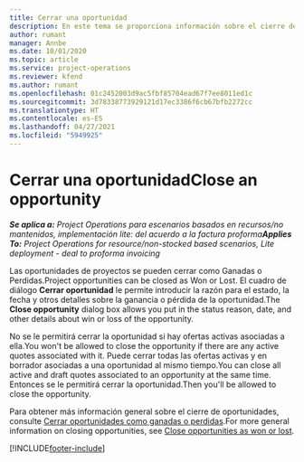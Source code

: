 ```yaml
---
title: Cerrar una oportunidad
description: En este tema se proporciona información sobre el cierre de una oportunidad de proyecto.
author: rumant
manager: Annbe
ms.date: 10/01/2020
ms.topic: article
ms.service: project-operations
ms.reviewer: kfend
ms.author: rumant
ms.openlocfilehash: 01c2452003d9ac5fbf85704ead67f7ee8011ed1c
ms.sourcegitcommit: 3d78338773929121d17ec3386f6cb67bfb2272cc
ms.translationtype: HT
ms.contentlocale: es-ES
ms.lasthandoff: 04/27/2021
ms.locfileid: "5949925"
---
```

# <a name="close-an-opportunity"></a><span data-ttu-id="ad8f1-103">Cerrar una oportunidad</span><span class="sxs-lookup"><span data-stu-id="ad8f1-103">Close an opportunity</span></span>

<span data-ttu-id="ad8f1-104">_**Se aplica a:** Project Operations para escenarios basados en recursos/no mantenidos, implementación lite: del acuerdo a la factura proforma_</span><span class="sxs-lookup"><span data-stu-id="ad8f1-104">_**Applies To:** Project Operations for resource/non-stocked based scenarios, Lite deployment - deal to proforma invoicing_</span></span>

<span data-ttu-id="ad8f1-105">Las oportunidades de proyectos se pueden cerrar como Ganadas o Perdidas.</span><span class="sxs-lookup"><span data-stu-id="ad8f1-105">Project opportunities can be closed as Won or Lost.</span></span> <span data-ttu-id="ad8f1-106">El cuadro de diálogo **Cerrar oportunidad** le permite introducir la razón para el estado, la fecha y otros detalles sobre la ganancia o pérdida de la oportunidad.</span><span class="sxs-lookup"><span data-stu-id="ad8f1-106">The **Close opportunity** dialog box allows you put in the status reason, date, and other details about win or loss of the opportunity.</span></span>

<span data-ttu-id="ad8f1-107">No se le permitirá cerrar la oportunidad si hay ofertas activas asociadas a ella.</span><span class="sxs-lookup"><span data-stu-id="ad8f1-107">You won't be allowed to close the opportunity if there are any active quotes associated with it.</span></span> <span data-ttu-id="ad8f1-108">Puede cerrar todas las ofertas activas y en borrador asociadas a una oportunidad al mismo tiempo.</span><span class="sxs-lookup"><span data-stu-id="ad8f1-108">You can close all active and draft quotes associated to an opportunity at the same time.</span></span> <span data-ttu-id="ad8f1-109">Entonces se le permitirá cerrar la oportunidad.</span><span class="sxs-lookup"><span data-stu-id="ad8f1-109">Then you'll be allowed to close the opportunity.</span></span>

<span data-ttu-id="ad8f1-110">Para obtener más información general sobre el cierre de oportunidades, consulte [Cerrar oportunidades como ganadas o perdidas](/dynamics365/sales-enterprise/close-opportunity-won-lost-sales).</span><span class="sxs-lookup"><span data-stu-id="ad8f1-110">For more general information on closing opportunities, see [Close opportunities as won or lost](/dynamics365/sales-enterprise/close-opportunity-won-lost-sales).</span></span>


[!INCLUDE[footer-include](../includes/footer-banner.md)]